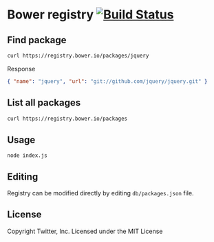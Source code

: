 # Bower registry [![Build Status](https://travis-ci.org/bower/registry.svg?branch=master)](https://travis-ci.org/bower/registry)

## Find package

```bash
curl https://registry.bower.io/packages/jquery
```

Response

```json
{ "name": "jquery", "url": "git://github.com/jquery/jquery.git" }
```

## List all packages

```bash
curl https://registry.bower.io/packages
```

## Usage

```
node index.js
```

## Editing

Registry can be modified directly by editing `db/packages.json` file.

## License

Copyright Twitter, Inc. Licensed under the MIT License
